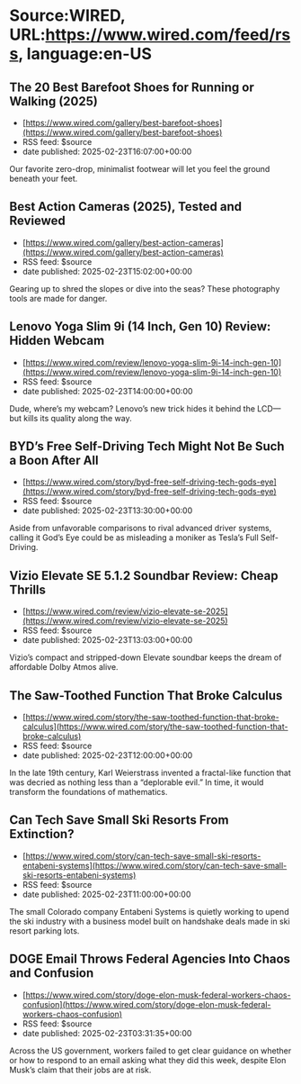 # Source:WIRED, URL:https://www.wired.com/feed/rss, language:en-US

## The 20 Best Barefoot Shoes for Running or Walking (2025)
 - [https://www.wired.com/gallery/best-barefoot-shoes](https://www.wired.com/gallery/best-barefoot-shoes)
 - RSS feed: $source
 - date published: 2025-02-23T16:07:00+00:00

Our favorite zero-drop, minimalist footwear will let you feel the ground beneath your feet.

## Best Action Cameras (2025), Tested and Reviewed
 - [https://www.wired.com/gallery/best-action-cameras](https://www.wired.com/gallery/best-action-cameras)
 - RSS feed: $source
 - date published: 2025-02-23T15:02:00+00:00

Gearing up to shred the slopes or dive into the seas? These photography tools are made for danger.

## Lenovo Yoga Slim 9i (14 Inch, Gen 10) Review: Hidden Webcam
 - [https://www.wired.com/review/lenovo-yoga-slim-9i-14-inch-gen-10](https://www.wired.com/review/lenovo-yoga-slim-9i-14-inch-gen-10)
 - RSS feed: $source
 - date published: 2025-02-23T14:00:00+00:00

Dude, where’s my webcam? Lenovo’s new trick hides it behind the LCD—but kills its quality along the way.

## BYD’s Free Self-Driving Tech Might Not Be Such a Boon After All
 - [https://www.wired.com/story/byd-free-self-driving-tech-gods-eye](https://www.wired.com/story/byd-free-self-driving-tech-gods-eye)
 - RSS feed: $source
 - date published: 2025-02-23T13:30:00+00:00

Aside from unfavorable comparisons to rival advanced driver systems, calling it God’s Eye could be as misleading a moniker as Tesla’s Full Self-Driving.

## Vizio Elevate SE 5.1.2 Soundbar Review: Cheap Thrills
 - [https://www.wired.com/review/vizio-elevate-se-2025](https://www.wired.com/review/vizio-elevate-se-2025)
 - RSS feed: $source
 - date published: 2025-02-23T13:03:00+00:00

Vizio’s compact and stripped-down Elevate soundbar keeps the dream of affordable Dolby Atmos alive.

## The Saw-Toothed Function That Broke Calculus
 - [https://www.wired.com/story/the-saw-toothed-function-that-broke-calculus](https://www.wired.com/story/the-saw-toothed-function-that-broke-calculus)
 - RSS feed: $source
 - date published: 2025-02-23T12:00:00+00:00

In the late 19th century, Karl Weierstrass invented a fractal-like function that was decried as nothing less than a “deplorable evil.” In time, it would transform the foundations of mathematics.

## Can Tech Save Small Ski Resorts From Extinction?
 - [https://www.wired.com/story/can-tech-save-small-ski-resorts-entabeni-systems](https://www.wired.com/story/can-tech-save-small-ski-resorts-entabeni-systems)
 - RSS feed: $source
 - date published: 2025-02-23T11:00:00+00:00

The small Colorado company Entabeni Systems is quietly working to upend the ski industry with a business model built on handshake deals made in ski resort parking lots.

## DOGE Email Throws Federal Agencies Into Chaos and Confusion
 - [https://www.wired.com/story/doge-elon-musk-federal-workers-chaos-confusion](https://www.wired.com/story/doge-elon-musk-federal-workers-chaos-confusion)
 - RSS feed: $source
 - date published: 2025-02-23T03:31:35+00:00

Across the US government, workers failed to get clear guidance on whether or how to respond to an email asking what they did this week, despite Elon Musk’s claim that their jobs are at risk.


